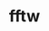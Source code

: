 ---
title: "fftw"
layout: cache
categories: [package, develop-2024-02-18]
meta: {"versions": ["3.3.10"], "compilers": ["cce@=15.0.1", "gcc@=10.3.0", "gcc@=11.4.0", "gcc@=7.3.1", "gcc@=9.4.0", "oneapi@=2024.0.0"], "oss": ["amzn2", "rhel8", "sle_hpc15", "ubuntu20.04", "ubuntu22.04"], "platforms": ["linux"], "targets": ["aarch64", "neoverse_n1", "neoverse_v1", "neoverse_v2", "ppc64le", "x86_64_v3", "x86_64_v4", "zen4"], "stacks": ["aws-isc", "aws-isc-aarch64", "e4s", "e4s-cray-rhel", "e4s-cray-sles", "e4s-neoverse-v2", "e4s-neoverse_v1", "e4s-oneapi", "e4s-power", "root"], "num_specs": 25, "num_specs_by_stack": {"root": 25, "aws-isc-aarch64": 6, "aws-isc": 3, "e4s-cray-rhel": 1, "e4s-cray-sles": 1, "e4s-neoverse_v1": 3, "e4s-power": 3, "e4s": 3, "e4s-neoverse-v2": 3, "e4s-oneapi": 2}}
spec_details: [{"hash": "4wj5q6x6c6telbahxnrjgauxrwdcbgsw", "compiler": "gcc@=7.3.1", "versions": ["3.3.10"], "os": "amzn2", "platform": "linux", "target": "aarch64", "variants": ["build_system=autotools", "+mpi", "~openmp", "~pfft_patches", "precision=double,float"], "stacks": ["root", "aws-isc-aarch64"], "size": "-", "tarball": "https://binaries.spack.io/releases/develop-2024-02-18/build_cache/linux-amzn2-aarch64/gcc-7.3.1/fftw-3.3.10/linux-amzn2-aarch64-gcc-7.3.1-fftw-3.3.10-4wj5q6x6c6telbahxnrjgauxrwdcbgsw.spack"}, {"hash": "dyv5kzzumsi56dbump6xc3ix3sfpkzy6", "compiler": "gcc@=7.3.1", "versions": ["3.3.10"], "os": "amzn2", "platform": "linux", "target": "aarch64", "variants": ["build_system=autotools", "+mpi", "~openmp", "~pfft_patches", "precision=double,float"], "stacks": ["root", "aws-isc-aarch64"], "size": "-", "tarball": "https://binaries.spack.io/releases/develop-2024-02-18/build_cache/linux-amzn2-aarch64/gcc-7.3.1/fftw-3.3.10/linux-amzn2-aarch64-gcc-7.3.1-fftw-3.3.10-dyv5kzzumsi56dbump6xc3ix3sfpkzy6.spack"}, {"hash": "2i64l36wq6rfeh2s63waupj3nnvmjxyb", "compiler": "gcc@=7.3.1", "versions": ["3.3.10"], "os": "amzn2", "platform": "linux", "target": "aarch64", "variants": ["build_system=autotools", "+mpi", "+openmp", "~pfft_patches", "precision=double,float"], "stacks": ["root", "aws-isc-aarch64"], "size": "-", "tarball": "https://binaries.spack.io/releases/develop-2024-02-18/build_cache/linux-amzn2-aarch64/gcc-7.3.1/fftw-3.3.10/linux-amzn2-aarch64-gcc-7.3.1-fftw-3.3.10-2i64l36wq6rfeh2s63waupj3nnvmjxyb.spack"}, {"hash": "ogylarw6hxfajuit56t4d4kz7ylneoil", "compiler": "gcc@=7.3.1", "versions": ["3.3.10"], "os": "amzn2", "platform": "linux", "target": "neoverse_n1", "variants": ["build_system=autotools", "+mpi", "+openmp", "~pfft_patches", "precision=double,float"], "stacks": ["root", "aws-isc-aarch64"], "size": "-", "tarball": "https://binaries.spack.io/releases/develop-2024-02-18/build_cache/linux-amzn2-neoverse_n1/gcc-7.3.1/fftw-3.3.10/linux-amzn2-neoverse_n1-gcc-7.3.1-fftw-3.3.10-ogylarw6hxfajuit56t4d4kz7ylneoil.spack"}, {"hash": "j5aufxvbu4gpqp5tvucjc2nqbyzitcie", "compiler": "gcc@=7.3.1", "versions": ["3.3.10"], "os": "amzn2", "platform": "linux", "target": "neoverse_n1", "variants": ["build_system=autotools", "+mpi", "~openmp", "~pfft_patches", "precision=double,float"], "stacks": ["root", "aws-isc-aarch64"], "size": "-", "tarball": "https://binaries.spack.io/releases/develop-2024-02-18/build_cache/linux-amzn2-neoverse_n1/gcc-7.3.1/fftw-3.3.10/linux-amzn2-neoverse_n1-gcc-7.3.1-fftw-3.3.10-j5aufxvbu4gpqp5tvucjc2nqbyzitcie.spack"}, {"hash": "hdnsos6hai56475az2jmrph76amev2wg", "compiler": "gcc@=7.3.1", "versions": ["3.3.10"], "os": "amzn2", "platform": "linux", "target": "neoverse_n1", "variants": ["build_system=autotools", "+mpi", "~openmp", "~pfft_patches", "precision=double,float"], "stacks": ["root", "aws-isc-aarch64"], "size": "-", "tarball": "https://binaries.spack.io/releases/develop-2024-02-18/build_cache/linux-amzn2-neoverse_n1/gcc-7.3.1/fftw-3.3.10/linux-amzn2-neoverse_n1-gcc-7.3.1-fftw-3.3.10-hdnsos6hai56475az2jmrph76amev2wg.spack"}, {"hash": "4acwwjycvs77majhnfprwgjje2u7otlt", "compiler": "gcc@=7.3.1", "versions": ["3.3.10"], "os": "amzn2", "platform": "linux", "target": "x86_64_v3", "variants": ["build_system=autotools", "+mpi", "~openmp", "~pfft_patches", "precision=double,float"], "stacks": ["root", "aws-isc"], "size": "-", "tarball": "https://binaries.spack.io/releases/develop-2024-02-18/build_cache/linux-amzn2-x86_64_v3/gcc-7.3.1/fftw-3.3.10/linux-amzn2-x86_64_v3-gcc-7.3.1-fftw-3.3.10-4acwwjycvs77majhnfprwgjje2u7otlt.spack"}, {"hash": "osgqcaetwto43ys4fzrgnlocz3ny3o7u", "compiler": "gcc@=7.3.1", "versions": ["3.3.10"], "os": "amzn2", "platform": "linux", "target": "x86_64_v3", "variants": ["build_system=autotools", "+mpi", "~openmp", "~pfft_patches", "precision=double,float"], "stacks": ["root", "aws-isc"], "size": "-", "tarball": "https://binaries.spack.io/releases/develop-2024-02-18/build_cache/linux-amzn2-x86_64_v3/gcc-7.3.1/fftw-3.3.10/linux-amzn2-x86_64_v3-gcc-7.3.1-fftw-3.3.10-osgqcaetwto43ys4fzrgnlocz3ny3o7u.spack"}, {"hash": "sfxjqsr6h7fsi5ff4s3jmvdlob7htahd", "compiler": "gcc@=7.3.1", "versions": ["3.3.10"], "os": "amzn2", "platform": "linux", "target": "x86_64_v3", "variants": ["build_system=autotools", "+mpi", "+openmp", "~pfft_patches", "precision=double,float"], "stacks": ["root", "aws-isc"], "size": "-", "tarball": "https://binaries.spack.io/releases/develop-2024-02-18/build_cache/linux-amzn2-x86_64_v3/gcc-7.3.1/fftw-3.3.10/linux-amzn2-x86_64_v3-gcc-7.3.1-fftw-3.3.10-sfxjqsr6h7fsi5ff4s3jmvdlob7htahd.spack"}, {"hash": "zp7buj3ya6f66jyy3t6whx2bdgbcm3iz", "compiler": "cce@=15.0.1", "versions": ["3.3.10"], "os": "rhel8", "platform": "linux", "target": "zen4", "variants": ["build_system=autotools", "+mpi", "~openmp", "~pfft_patches", "precision=double,float"], "stacks": ["root", "e4s-cray-rhel"], "size": "-", "tarball": "https://binaries.spack.io/releases/develop-2024-02-18/build_cache/linux-rhel8-zen4/cce-15.0.1/fftw-3.3.10/linux-rhel8-zen4-cce-15.0.1-fftw-3.3.10-zp7buj3ya6f66jyy3t6whx2bdgbcm3iz.spack"}, {"hash": "m3feedh5ipwgvzdvhgvghz7sowz3pdap", "compiler": "gcc@=10.3.0", "versions": ["3.3.10"], "os": "sle_hpc15", "platform": "linux", "target": "x86_64_v4", "variants": ["build_system=autotools", "+mpi", "~openmp", "~pfft_patches", "precision=double,float"], "stacks": ["root", "e4s-cray-sles"], "size": "-", "tarball": "https://binaries.spack.io/releases/develop-2024-02-18/build_cache/linux-sle_hpc15-x86_64_v4/gcc-10.3.0/fftw-3.3.10/linux-sle_hpc15-x86_64_v4-gcc-10.3.0-fftw-3.3.10-m3feedh5ipwgvzdvhgvghz7sowz3pdap.spack"}, {"hash": "enhpha35vmhlaihd52thlruimidlhp6a", "compiler": "gcc@=11.4.0", "versions": ["3.3.10"], "os": "ubuntu20.04", "platform": "linux", "target": "neoverse_v1", "variants": ["build_system=autotools", "+mpi", "+openmp", "~pfft_patches", "precision=double,float"], "stacks": ["e4s-neoverse_v1", "root"], "size": "-", "tarball": "https://binaries.spack.io/releases/develop-2024-02-18/build_cache/linux-ubuntu20.04-neoverse_v1/gcc-11.4.0/fftw-3.3.10/linux-ubuntu20.04-neoverse_v1-gcc-11.4.0-fftw-3.3.10-enhpha35vmhlaihd52thlruimidlhp6a.spack"}, {"hash": "rqt2rvmo547xpawozkfzqh6atxdijbda", "compiler": "gcc@=11.4.0", "versions": ["3.3.10"], "os": "ubuntu20.04", "platform": "linux", "target": "neoverse_v1", "variants": ["build_system=autotools", "+mpi", "+openmp", "~pfft_patches", "precision=double,float"], "stacks": ["e4s-neoverse_v1", "root"], "size": "-", "tarball": "https://binaries.spack.io/releases/develop-2024-02-18/build_cache/linux-ubuntu20.04-neoverse_v1/gcc-11.4.0/fftw-3.3.10/linux-ubuntu20.04-neoverse_v1-gcc-11.4.0-fftw-3.3.10-rqt2rvmo547xpawozkfzqh6atxdijbda.spack"}, {"hash": "7evoji5bsjwvybfn5uncdvfbtgzycwe3", "compiler": "gcc@=11.4.0", "versions": ["3.3.10"], "os": "ubuntu20.04", "platform": "linux", "target": "neoverse_v1", "variants": ["build_system=autotools", "+mpi", "~openmp", "~pfft_patches", "precision=double,float"], "stacks": ["e4s-neoverse_v1", "root"], "size": "-", "tarball": "https://binaries.spack.io/releases/develop-2024-02-18/build_cache/linux-ubuntu20.04-neoverse_v1/gcc-11.4.0/fftw-3.3.10/linux-ubuntu20.04-neoverse_v1-gcc-11.4.0-fftw-3.3.10-7evoji5bsjwvybfn5uncdvfbtgzycwe3.spack"}, {"hash": "z42euh3nkb44gzxafhx42n4zcdvichgn", "compiler": "gcc@=9.4.0", "versions": ["3.3.10"], "os": "ubuntu20.04", "platform": "linux", "target": "ppc64le", "variants": ["build_system=autotools", "+mpi", "+openmp", "~pfft_patches", "precision=double,float"], "stacks": ["e4s-power", "root"], "size": "-", "tarball": "https://binaries.spack.io/releases/develop-2024-02-18/build_cache/linux-ubuntu20.04-ppc64le/gcc-9.4.0/fftw-3.3.10/linux-ubuntu20.04-ppc64le-gcc-9.4.0-fftw-3.3.10-z42euh3nkb44gzxafhx42n4zcdvichgn.spack"}, {"hash": "vem6dy4ellm2jyfuudjoo5csftq3sh4s", "compiler": "gcc@=9.4.0", "versions": ["3.3.10"], "os": "ubuntu20.04", "platform": "linux", "target": "ppc64le", "variants": ["build_system=autotools", "+mpi", "~openmp", "~pfft_patches", "precision=double,float"], "stacks": ["e4s-power", "root"], "size": "-", "tarball": "https://binaries.spack.io/releases/develop-2024-02-18/build_cache/linux-ubuntu20.04-ppc64le/gcc-9.4.0/fftw-3.3.10/linux-ubuntu20.04-ppc64le-gcc-9.4.0-fftw-3.3.10-vem6dy4ellm2jyfuudjoo5csftq3sh4s.spack"}, {"hash": "2nq7rt3lkc4doz25hezyuk2zo5wl3hjs", "compiler": "gcc@=9.4.0", "versions": ["3.3.10"], "os": "ubuntu20.04", "platform": "linux", "target": "ppc64le", "variants": ["build_system=autotools", "+mpi", "+openmp", "~pfft_patches", "precision=double,float"], "stacks": ["e4s-power", "root"], "size": "-", "tarball": "https://binaries.spack.io/releases/develop-2024-02-18/build_cache/linux-ubuntu20.04-ppc64le/gcc-9.4.0/fftw-3.3.10/linux-ubuntu20.04-ppc64le-gcc-9.4.0-fftw-3.3.10-2nq7rt3lkc4doz25hezyuk2zo5wl3hjs.spack"}, {"hash": "vy2gmkck7anrtz2ilyu5yhjm42wfgj7b", "compiler": "gcc@=11.4.0", "versions": ["3.3.10"], "os": "ubuntu20.04", "platform": "linux", "target": "x86_64_v3", "variants": ["build_system=autotools", "+mpi", "+openmp", "~pfft_patches", "precision=double,float"], "stacks": ["root", "e4s"], "size": "-", "tarball": "https://binaries.spack.io/releases/develop-2024-02-18/build_cache/linux-ubuntu20.04-x86_64_v3/gcc-11.4.0/fftw-3.3.10/linux-ubuntu20.04-x86_64_v3-gcc-11.4.0-fftw-3.3.10-vy2gmkck7anrtz2ilyu5yhjm42wfgj7b.spack"}, {"hash": "lzsxjj6zxdhnurzu6mwwcmwlmsgsketj", "compiler": "gcc@=11.4.0", "versions": ["3.3.10"], "os": "ubuntu20.04", "platform": "linux", "target": "x86_64_v3", "variants": ["build_system=autotools", "+mpi", "+openmp", "~pfft_patches", "precision=double,float"], "stacks": ["root", "e4s"], "size": "-", "tarball": "https://binaries.spack.io/releases/develop-2024-02-18/build_cache/linux-ubuntu20.04-x86_64_v3/gcc-11.4.0/fftw-3.3.10/linux-ubuntu20.04-x86_64_v3-gcc-11.4.0-fftw-3.3.10-lzsxjj6zxdhnurzu6mwwcmwlmsgsketj.spack"}, {"hash": "mpdtote342xxqecllxpinzgyrjnonimm", "compiler": "gcc@=11.4.0", "versions": ["3.3.10"], "os": "ubuntu20.04", "platform": "linux", "target": "x86_64_v3", "variants": ["build_system=autotools", "+mpi", "~openmp", "~pfft_patches", "precision=double,float"], "stacks": ["root", "e4s"], "size": "-", "tarball": "https://binaries.spack.io/releases/develop-2024-02-18/build_cache/linux-ubuntu20.04-x86_64_v3/gcc-11.4.0/fftw-3.3.10/linux-ubuntu20.04-x86_64_v3-gcc-11.4.0-fftw-3.3.10-mpdtote342xxqecllxpinzgyrjnonimm.spack"}, {"hash": "f5wjdbcqyzpeukgzikbkb55ma5ygwlzc", "compiler": "gcc@=11.4.0", "versions": ["3.3.10"], "os": "ubuntu22.04", "platform": "linux", "target": "neoverse_v2", "variants": ["build_system=autotools", "+mpi", "~openmp", "~pfft_patches", "precision=double,float"], "stacks": ["root", "e4s-neoverse-v2"], "size": "-", "tarball": "https://binaries.spack.io/releases/develop-2024-02-18/build_cache/linux-ubuntu22.04-neoverse_v2/gcc-11.4.0/fftw-3.3.10/linux-ubuntu22.04-neoverse_v2-gcc-11.4.0-fftw-3.3.10-f5wjdbcqyzpeukgzikbkb55ma5ygwlzc.spack"}, {"hash": "enui5fqutqbzrj3br3igu46q6ckhzhrh", "compiler": "gcc@=11.4.0", "versions": ["3.3.10"], "os": "ubuntu22.04", "platform": "linux", "target": "neoverse_v2", "variants": ["build_system=autotools", "+mpi", "+openmp", "~pfft_patches", "precision=double,float"], "stacks": ["root", "e4s-neoverse-v2"], "size": "-", "tarball": "https://binaries.spack.io/releases/develop-2024-02-18/build_cache/linux-ubuntu22.04-neoverse_v2/gcc-11.4.0/fftw-3.3.10/linux-ubuntu22.04-neoverse_v2-gcc-11.4.0-fftw-3.3.10-enui5fqutqbzrj3br3igu46q6ckhzhrh.spack"}, {"hash": "ot46kf2nw7uprjy7kchvz6xqdh3op2dq", "compiler": "gcc@=11.4.0", "versions": ["3.3.10"], "os": "ubuntu22.04", "platform": "linux", "target": "neoverse_v2", "variants": ["build_system=autotools", "+mpi", "+openmp", "~pfft_patches", "precision=double,float"], "stacks": ["root", "e4s-neoverse-v2"], "size": "-", "tarball": "https://binaries.spack.io/releases/develop-2024-02-18/build_cache/linux-ubuntu22.04-neoverse_v2/gcc-11.4.0/fftw-3.3.10/linux-ubuntu22.04-neoverse_v2-gcc-11.4.0-fftw-3.3.10-ot46kf2nw7uprjy7kchvz6xqdh3op2dq.spack"}, {"hash": "stexuy4fevp5otmm5k4j2eq3msrwvxsi", "compiler": "oneapi@=2024.0.0", "versions": ["3.3.10"], "os": "ubuntu22.04", "platform": "linux", "target": "x86_64_v3", "variants": ["build_system=autotools", "+mpi", "+openmp", "~pfft_patches", "precision=double,float"], "stacks": ["e4s-oneapi", "root"], "size": "-", "tarball": "https://binaries.spack.io/releases/develop-2024-02-18/build_cache/linux-ubuntu22.04-x86_64_v3/oneapi-2024.0.0/fftw-3.3.10/linux-ubuntu22.04-x86_64_v3-oneapi-2024.0.0-fftw-3.3.10-stexuy4fevp5otmm5k4j2eq3msrwvxsi.spack"}, {"hash": "er2nl6ajb2ctk5kzyabmimj7qogkxeme", "compiler": "oneapi@=2024.0.0", "versions": ["3.3.10"], "os": "ubuntu22.04", "platform": "linux", "target": "x86_64_v3", "variants": ["build_system=autotools", "+mpi", "~openmp", "~pfft_patches", "precision=double,float"], "stacks": ["e4s-oneapi", "root"], "size": "-", "tarball": "https://binaries.spack.io/releases/develop-2024-02-18/build_cache/linux-ubuntu22.04-x86_64_v3/oneapi-2024.0.0/fftw-3.3.10/linux-ubuntu22.04-x86_64_v3-oneapi-2024.0.0-fftw-3.3.10-er2nl6ajb2ctk5kzyabmimj7qogkxeme.spack"}]
---